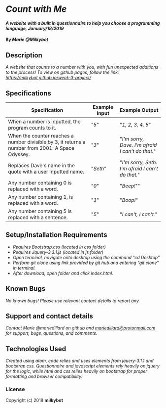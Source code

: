 # _Count with Me_

#### _A website with a built in questionnaire to help you choose a programming language, January/18/2019_

#### By _**Marie @Milkybot**_

## Description

_A website that counts to a number with you, with fun unexpected additions to the process! To view on github pages, follow the link: https://milkybot.github.io/week-3-project/_

## Specifications
| Specification | Example Input | Example Output |
| ------------- | ------------- | -------------- |
| When a number is inputted, the program counts to it. | "*5*" | "*1, 2, 3, 4, 5*" |
| When the counter reaches a number divisible by 3, it returns a number from 2001: A Space Odyssey. | "*3*" |  "*I'm sorry, Dave. I'm afraid I can't do that.*" |
| Replaces Dave's name in the quote with a user inputted name. | "*Seth*" |  "*I'm sorry, Seth. I'm afraid I can't do that.*" |
| Any number containing 0 is replaced with a word. | "*0*" | "*Beep!*"" |
| Any number containing 1, is replaced with a word. | "*1*" | "*Boop!*" |
| Any number containing 5 is replaced with a sentence. | "*5*" | "*I can't, I can't.*" |

## Setup/Installation Requirements

* _Requires Bootstrap.css (located in css folder)_
* _Requires Jquery-3.3.1.js (located in js folder)_
* _Open terminal, navigate onto desktop using the command "cd Desktop"_
* _Perform git clone using link provided by git hub and entering "git clone" in terminal._
* _After download, open folder and click index.html._


## Known Bugs

_No known bugs! Please use relevant contact details to report any._

## Support and contact details

_Contact Marie @mariedillard on github and mariedillard@protonmail.com for support, bugs, questions, and comments._

## Technologies Used

_Created using atom, code relies and uses elements from jquery-3.1.1 and bootstrap css. Questionnaire and javascript elements rely heavily on jquery for the logic, while html and css relies heavily on bootstrap for proper formatting and browser compatibility._

### License
Copyright (c) 2018 **milkybot**
